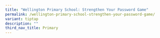 ```yaml
---
title: "Wellington Primary School: Strengthen Your Password Game"
permalink: /wellington-primary-school-strengthen-your-password-game/
variant: tiptap
description: ""
third_nav_title: Primary
---
```

